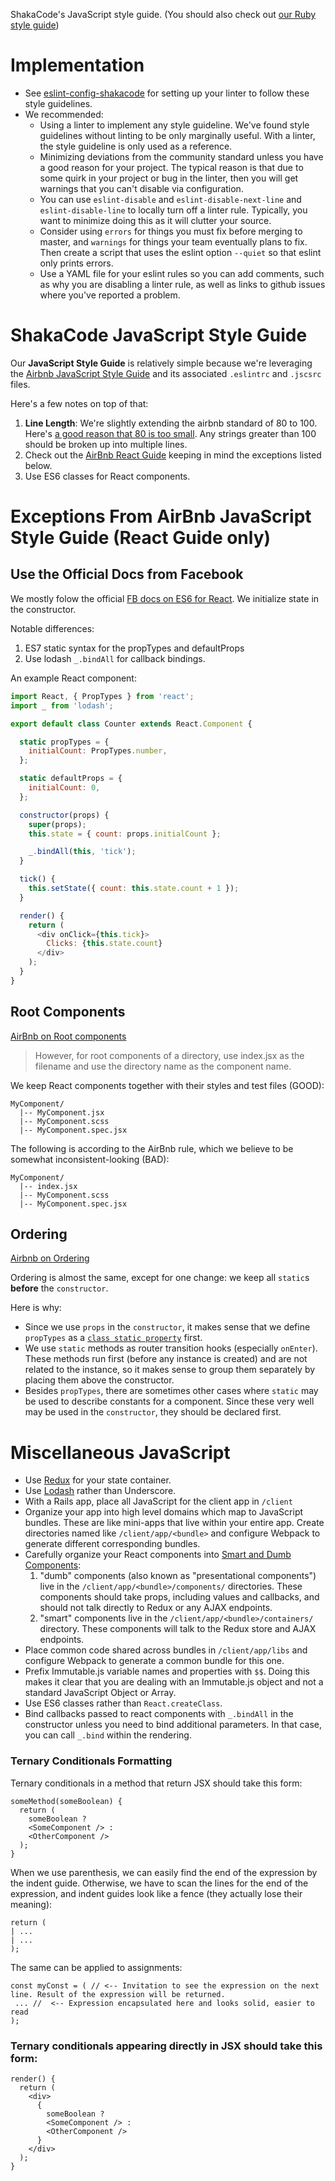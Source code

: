 ShakaCode's JavaScript style guide. (You should also check out [our Ruby style guide](https://github.com/shakacode/style-guide-ruby))


# Implementation
* See [eslint-config-shakacode](./packages/eslint-config-shakacode/README.md) for setting up your linter to follow these style guidelines.
* We recommended:
  * Using a linter to implement any style guideline. We've found style guidelines without linting to be only marginally useful. With a linter, the style guideline is only used as a reference.
  * Minimizing deviations from the community standard unless you have a good reason for your project. The typical reason is that due to some quirk in your project or bug in the linter, then you will get warnings that you can't disable via configuration.
  * You can use `eslint-disable` and `eslint-disable-next-line` and `eslint-disable-line` to locally turn off a linter rule. Typically, you want to minimize doing this as it will clutter your source.
  * Consider using `errors` for things you must fix before merging to master, and `warnings` for things your team eventually plans to fix. Then create a script that uses the eslint option `--quiet` so that eslint only prints errors.
  * Use a YAML file for your eslint rules so you can add comments, such as why you are disabling a linter rule, as well as links to github issues where you've reported a problem.

# ShakaCode JavaScript Style Guide
Our **JavaScript Style Guide** is relatively simple because we're leveraging the [Airbnb JavaScript Style Guide](https://github.com/airbnb/javascript) and its associated `.eslintrc` and `.jscsrc` files.

Here's a few notes on top of that:

1. **Line Length**: We're slightly extending the airbnb standard of 80 to 100. Here's [a good reason that 80 is too small](https://github.com/airbnb/javascript/pull/458). Any strings greater than 100 should be broken up into multiple lines.
1. Check out the [AirBnb React Guide](https://github.com/airbnb/javascript/blob/master/react/README.md) keeping in mind the exceptions listed below.
1. Use ES6 classes for React components.

# Exceptions From AirBnb JavaScript Style Guide (React Guide only)
## Use the Official Docs from Facebook
We mostly folow the official [FB docs on ES6 for React](https://facebook.github.io/react/docs/reusable-components.html#es6-classes). We initialize state in the constructor.

Notable differences:

1. ES7 static syntax for the propTypes and defaultProps
1. Use lodash `_.bindAll` for callback bindings.

An example React component:

```js
import React, { PropTypes } from 'react';
import _ from 'lodash';

export default class Counter extends React.Component {

  static propTypes = {
    initialCount: PropTypes.number,
  };

  static defaultProps = {
    initialCount: 0,
  };

  constructor(props) {
    super(props);
    this.state = { count: props.initialCount };

    _.bindAll(this, 'tick');
  }

  tick() {
    this.setState({ count: this.state.count + 1 });
  }

  render() {
    return (
      <div onClick={this.tick}>
        Clicks: {this.state.count}
      </div>
    );
  }
}
```

## Root Components
[AirBnb on Root components](https://github.com/airbnb/javascript/blob/master/react/README.md#naming)

> However, for root components of a directory, use index.jsx as the filename and use the directory name as the component name.

We keep React components together with their styles and test files (GOOD):

```
MyComponent/
  |-- MyComponent.jsx
  |-- MyComponent.scss
  |-- MyComponent.spec.jsx
```

The following is according to the AirBnb rule, which we believe to be somewhat inconsistent-looking (BAD):

```
MyComponent/
  |-- index.jsx
  |-- MyComponent.scss
  |-- MyComponent.spec.jsx
```

## Ordering
[Airbnb on Ordering](https://github.com/airbnb/javascript/blob/master/react/README.md#ordering)

Ordering is almost the same, except for one change: we keep all `static`s **before** the `constructor`.

Here is why:

* Since we use `props` in the `constructor`, it makes sense that we define `propTypes` as a [`class static property`](https://github.com/jeffmo/es-class-fields-and-static-properties) first.
* We use `static` methods as router transition hooks (especially `onEnter`). These methods run first (before any instance is created) and are not related to the instance, so it makes sense to group them separately by placing them above the constructor.
* Besides `propTypes`, there are sometimes other cases where `static` may be used to describe constants for a component. Since these very well may be used in the `constructor`, they should be declared first.

# Miscellaneous JavaScript

* Use [Redux](https://github.com/rackt/redux) for your state container.
* Use [Lodash](https://lodash.com/) rather than Underscore.
* With a Rails app, place all JavaScript for the client app in `/client`
* Organize your app into high level domains which map to JavaScript bundles. These are like mini-apps that live within your entire app. Create directories named like `/client/app/<bundle>` and configure Webpack to generate different corresponding bundles.
* Carefully organize your React components into [Smart and Dumb Components](https://medium.com/@dan_abramov/smart-and-dumb-components-7ca2f9a7c7d0#.ygdkh1l7b):
   1. "dumb" components (also known as "presentational components") live in the `/client/app/<bundle>/components/` directories. These components should take props, including values and callbacks, and should not talk directly to Redux or any AJAX endpoints.
   2. "smart" components live in the `/client/app/<bundle>/containers/` directory. These components will talk to the Redux store and AJAX endpoints.
* Place common code shared across bundles in `/client/app/libs` and configure Webpack to generate a common bundle for this one.
* Prefix Immutable.js variable names and properties with `$$`. Doing this makes it clear that you are dealing with an Immutable.js object and not a standard JavaScript Object or Array.
* Use ES6 classes rather than `React.createClass`.
* Bind callbacks passed to react components with `_.bindAll` in the constructor unless you need to bind additional parameters. In that case, you can call `_.bind` within the rendering.

### Ternary Conditionals Formatting
Ternary conditionals in a method that return JSX should take this form:

```es6
someMethod(someBoolean) {
  return (
    someBoolean ?
    <SomeComponent /> :
    <OtherComponent />
  );
}
```

When we use parenthesis, we can easily find the end of the expression by the indent guide. Otherwise, we have to scan the lines for the end of the expression, and indent guides look like a fence (they actually lose their meaning):

```
return (
| ...
| ...
);
```

The same can be applied to assignments:

```
const myConst = ( // <-- Invitation to see the expression on the next line. Result of the expression will be returned.
 ... //  <-- Expression encapsulated here and looks solid, easier to read
);
```

### Ternary conditionals appearing directly in JSX should take this form:

```es6
render() {
  return (
    <div>
      {
        someBoolean ?
        <SomeComponent /> :
        <OtherComponent />
      }
    </div>
  );
}
```

